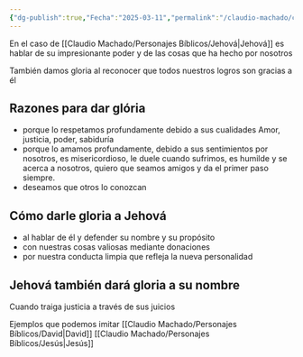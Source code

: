 ```yaml
---
{"dg-publish":true,"Fecha":"2025-03-11","permalink":"/claudio-machado/conceptos/dar-gloria/","dgPassFrontmatter":true}
---
```


En el caso de [[Claudio Machado/Personajes Bíblicos/Jehová\|Jehová]] es hablar de su impresionante poder y de las cosas que ha hecho por nosotros 

También damos gloria al reconocer que todos nuestros logros son gracias a él 

## Razones para dar glória 

- porque lo respetamos profundamente debido a sus cualidades Amor, justicia, poder, sabiduría 
- porque lo amamos profundamente, debido a sus sentimientos por nosotros, es misericordioso, le duele cuando sufrimos, es humilde y se acerca a nosotros, quiero que seamos amigos y da el primer paso siempre.
- deseamos que otros lo conozcan 

## Cómo darle gloria a Jehová 

- al hablar de él y defender su nombre y su propósito 
- con nuestras cosas valiosas mediante donaciones 
- por nuestra conducta limpia que refleja la nueva personalidad 

## Jehová también dará gloria a su nombre 

Cuando traiga justicia a través de sus juicios 

Ejemplos que podemos imitar 
[[Claudio Machado/Personajes Bíblicos/David\|David]] 
[[Claudio Machado/Personajes Bíblicos/Jesús\|Jesús]]
